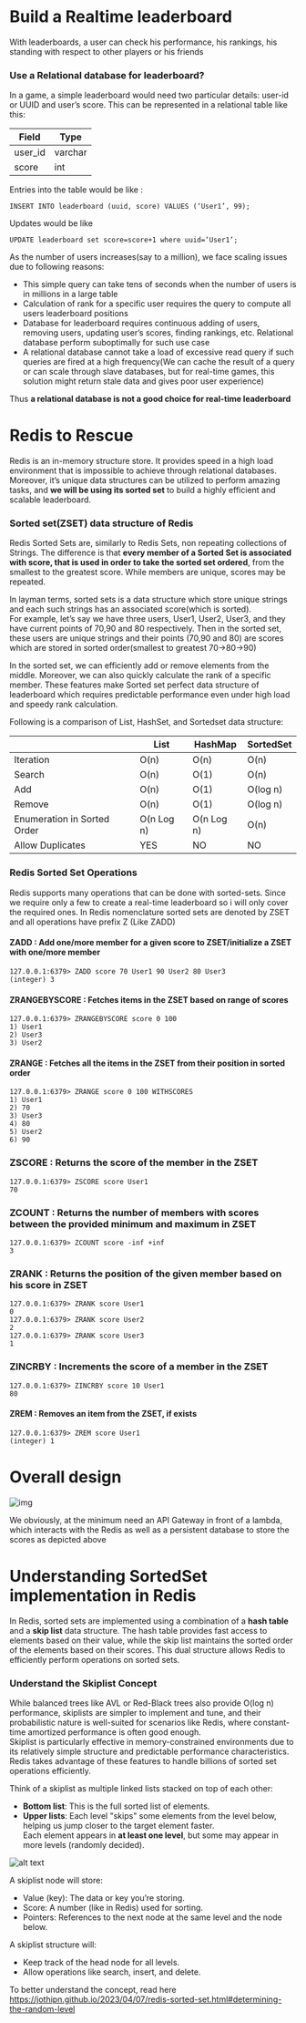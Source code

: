 # Build a Realtime leaderboard


With leaderboards, a user can check his performance, his rankings, his standing with respect to other players or his friends

### Use a Relational database for leaderboard?

In a game, a simple leaderboard would need two particular details: user-id or UUID and user’s score. This can be represented in a relational table like this:

| Field   | Type    |
|---------|---------|
| user_id | varchar |
| score   | int |


Entries into the table would be like :
```
INSERT INTO leaderboard (uuid, score) VALUES (‘User1’, 99);
```

Updates would be like 
```
UPDATE leaderboard set score=score+1 where uuid=‘User1’;
```

As the number of users increases(say to a million), we face scaling issues due to following reasons:
* This simple query can take tens of seconds when the number of users is in millions in a large table
* Calculation of rank for a specific user requires the query to compute all users leaderboard positions
* Database for leaderboard requires continuous adding of users, removing users, updating user’s scores, finding rankings, etc. Relational database perform suboptimally for such use case
* A relational database cannot take a load of excessive read query if such queries are fired at a high frequency(We can cache the result of a query or can scale through slave databases, but for real-time games, this solution might return stale data and gives poor user experience)

Thus **a relational database is not a good choice for real-time leaderboard**

# Redis to Rescue

Redis is an in-memory structure store. It provides speed in a high load environment that is impossible to achieve through relational databases. Moreover, it’s unique data structures can be utilized to perform amazing tasks, and **we will be using its sorted set** to build a highly efficient and scalable leaderboard.

### Sorted set(ZSET) data structure of Redis

Redis Sorted Sets are, similarly to Redis Sets, non repeating collections of Strings. The difference is that **every member of a Sorted Set is associated with score, that is used in order to take the sorted set ordered**, from the smallest to the greatest score. While members are unique, scores may be repeated.

In layman terms, sorted sets is a data structure which store unique strings and each such strings has an associated score(which is sorted).  
For example, let’s say we have three users, User1, User2, User3, and they have current points of 70,90 and 80 respectively. Then in the sorted set, these users are unique strings and their points (70,90 and 80) are scores which are stored in sorted order(smallest to greatest 70->80->90)

In the sorted set, we can efficiently add or remove elements from the middle. Moreover, we can also quickly calculate the rank of a specific member. These features make Sorted set perfect data structure of leaderboard which requires predictable performance even under high load and speedy rank calculation.

Following is a comparison of List, HashSet, and Sortedset data structure:

|   | List | HashMap | SortedSet |
|---|---|---|---|
| Iteration | O(n) | O(n) | O(n) |
| Search    | O(n) | O(1) | O(n) |
| Add | O(n) | O(1) | O(log n) |
| Remove | O(n) | O(1) | O(log n) |
| Enumeration in Sorted Order | O(n Log n) | O(n Log n) | O(n) |
| Allow Duplicates | YES | NO | NO |

### Redis Sorted Set Operations

Redis supports many operations that can be done with sorted-sets. Since we require only a few to create a real-time leaderboard so i will only cover the required ones. In Redis nomenclature sorted sets are denoted by ZSET and all operations have prefix Z (Like ZADD)

#### ZADD : Add one/more member for a given score to ZSET/initialize a ZSET with one/more member

```
127.0.0.1:6379> ZADD score 70 User1 90 User2 80 User3
(integer) 3
```

#### ZRANGEBYSCORE : Fetches items in the ZSET based on range of scores

```
127.0.0.1:6379> ZRANGEBYSCORE score 0 100
1) User1
2) User3
3) User2
```

#### ZRANGE : Fetches all the items in the ZSET from their position in sorted order
```text
127.0.0.1:6379> ZRANGE score 0 100 WITHSCORES
1) User1
2) 70
3) User3
4) 80
5) User2
6) 90
```

### ZSCORE : Returns the score of the member in the ZSET
```text
127.0.0.1:6379> ZSCORE score User1
70
```

### ZCOUNT : Returns the number of members with scores between the provided minimum and maximum in ZSET
```text
127.0.0.1:6379> ZCOUNT score -inf +inf
3
```

### ZRANK : Returns the position of the given member based on his score in ZSET
```text
127.0.0.1:6379> ZRANK score User1
0
127.0.0.1:6379> ZRANK score User2
2
127.0.0.1:6379> ZRANK score User3
1
```

### ZINCRBY : Increments the score of a member in the ZSET
```text
127.0.0.1:6379> ZINCRBY score 10 User1 
80
```

#### ZREM : Removes an item from the ZSET, if exists
```text
127.0.0.1:6379> ZREM score User1 
(integer) 1
```



# Overall design

![img](imgs/leaderboard.jpg)

We obviously, at the minimum need an API Gateway in front of a lambda, which interacts with the Redis as well as a persistent database to store the scores as depicted above


# Understanding SortedSet implementation in Redis
In Redis, sorted sets are implemented using a combination of a **hash table** and a **skip list** data structure. The hash table provides fast access to elements based on their value, while the skip list maintains the sorted order of the elements based on their scores. This dual structure allows Redis to efficiently perform operations on sorted sets.

### Understand the Skiplist Concept

While balanced trees like AVL or Red-Black trees also provide O(log n) performance, skiplists are simpler to implement and tune, and their probabilistic nature is well-suited for scenarios like Redis, where constant-time amortized performance is often good enough.  
Skiplist is particularly effective in memory-constrained environments due to its relatively simple structure and predictable performance characteristics. Redis takes advantage of these features to handle billions of sorted set operations efficiently.


Think of a skiplist as multiple linked lists stacked on top of each other:
* **Bottom list**: This is the full sorted list of elements.
* **Upper lists**: Each level "skips" some elements from the level below, helping us jump closer to the target element faster.  
Each element appears in **at least one level**, but some may appear in more levels (randomly decided).

![alt text](imgs/SkipList1.jpg)

A skiplist node will store:
* Value (key): The data or key you’re storing.
* Score: A number (like in Redis) used for sorting.
* Pointers: References to the next node at the same level and the node below.

A skiplist structure will:
* Keep track of the head node for all levels.
* Allow operations like search, insert, and delete.

To better understand the concept, read here  
https://jothipn.github.io/2023/04/07/redis-sorted-set.html#determining-the-random-level